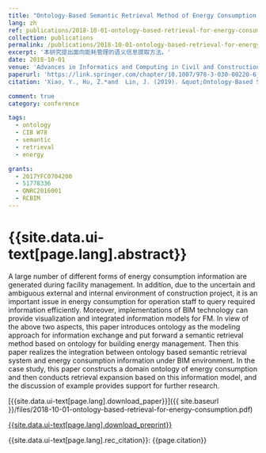 ```yaml
---
title: "Ontology-Based Semantic Retrieval Method of Energy Consumption Management"
lang: zh
ref: publications/2018-10-01-ontology-based-retrieval-for-energy-consumption
collection: publications
permalink: /publications/2018-10-01-ontology-based-retrieval-for-energy-consumption
excerpt: '本研究提出面向能耗管理的语义信息提取方法。'
date: 2018-10-01
venue: 'Advances in Informatics and Computing in Civil and Construction Engineering'
paperurl: 'https://link.springer.com/chapter/10.1007/978-3-030-00220-6_28'
citation: 'Xiao, Y., Hu, Z.*and  Lin, J. (2019). &quot;Ontology-Based Semantic Retrieval Method of Energy Consumption Management&quot; <i>in Advances in Informatics and Computing in Civil and Construction Engineering</i>. 231-238. Springer International Publishing. Chicago,Illinois, US.'

comment: true
category: conference

tags: 
  - ontology
  - CIB W78
  - semantic
  - retrieval
  - energy

grants:
  - 2017YFC0704200
  - 51778336
  - QNRC2016001
  - RCBIM
---
```



{{site.data.ui-text[page.lang].abstract}}
====

A large number of different forms of energy consumption information are generated during facility management. In addition, due to the uncertain and ambiguous external and internal environment of construction project, it is an important issue in energy consumption for operation staff to query required information efficiently. Moreover, implementations of BIM technology can provide visualization and integrated information models for FM. In view of the above two aspects, this paper introduces ontology as the modeling approach for information exchange and put forward a semantic retrieval method based on ontology for building energy management. Then this paper realizes the integration between ontology based semantic retrieval system and energy consumption information under BIM environment. In the case study, this paper constructs a domain ontology of energy consumption and then conducts retrieval expansion based on this information model, and the discussion of example provides support for further research. 

[{{site.data.ui-text[page.lang].download_paper}}]({{ site.baseurl }}/files/2018-10-01-ontology-based-retrieval-for-energy-consumption.pdf)

[{{site.data.ui-text[page.lang].download_preprint}}](https://link.springer.com/chapter/10.1007/978-3-030-00220-6_28)

{{site.data.ui-text[page.lang].rec_citation}}: {{page.citation}}